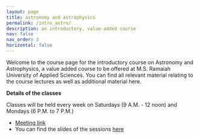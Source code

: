 ```yaml
---
layout: page
title: astronomy and astrophysics
permalink: /intro_astro/
description: an introductory, value-added course
nav: false
nav_order: 3
horizontal: false
---
```


Welcome to the course page for the introductory course on Astronomy and Astrophysics, a value added course to be offered at M.S. Ramaiah University of Applied Sciences. You can find all relevant material relating to the course lectures as well as additional material here.

**Details of the classes** 

Classes will be held every week on Saturdays (9 A.M. - 12 noon) and Mondays (6 P.M. to 7 P.M.)
- [Meeting link](https://teams.microsoft.com/l/meetup-join/19%3ameeting_YTM2NjM1YTktMDVhYi00NGI2LWFjNGQtZWNhNDU2OGUxZmE3%40thread.v2/0?context=%7b%22Tid%22%3a%226f15cd97-f6a7-41e3-b2c5-ad4193976476%22%2c%22Oid%22%3a%22f3af64ba-04ba-4ac4-977d-615509cd407c%22%7d) 
- You can find the slides of the sessions [here](https://drive.google.com/drive/folders/1Lg98yXapqK3O8TNOrfY9x8RzkeHQE6EE)
